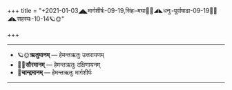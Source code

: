 +++
title = "+2021-01-03◢◣मार्गशीर्षः-09-19,सिंहः-मघा🌛🌌◢◣धनुः-पूर्वाषाढा-09-19🌌🌞◢◣सहस्यः-10-14🪐🌞"

+++
___________________
- 🪐🌞**ऋतुमानम्** — हेमन्तऋतुः उत्तरायणम्
- 🌌🌞**सौरमानम्** — हेमन्तऋतुः दक्षिणायनम्
- 🌛**चान्द्रमानम्** — हेमन्तऋतुः मार्गशीर्षः
___________________

